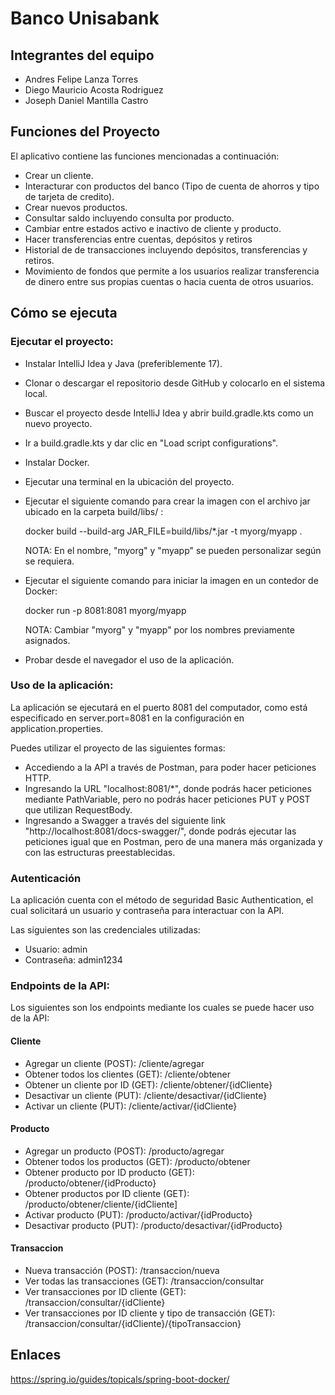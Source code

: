 # Banco Unisabank

## Integrantes del equipo

 - Andres Felipe Lanza Torres
 - Diego Mauricio Acosta Rodriguez
 - Joseph Daniel Mantilla Castro

## Funciones del Proyecto

El aplicativo contiene las funciones mencionadas a continuación:
- Crear un cliente.
- Interacturar con productos del banco (Tipo de cuenta de ahorros y tipo de tarjeta de credito).
- Crear nuevos productos.
- Consultar saldo incluyendo consulta por producto.
- Cambiar entre estados activo e inactivo de cliente y producto.
- Hacer transferencias entre cuentas, depósitos y retiros
- Historial de de transacciones incluyendo depósitos, transferencias y retiros.
- Movimiento de fondos que permite a los usuarios realizar transferencia de dinero entre sus propias cuentas o hacia cuenta de otros usuarios.

## Cómo se ejecuta

### Ejecutar el proyecto:

- Instalar IntelliJ Idea y Java (preferiblemente 17).
- Clonar o descargar el repositorio desde GitHub y colocarlo en el sistema local.
- Buscar el proyecto desde IntelliJ Idea y abrir build.gradle.kts como un nuevo proyecto.
- Ir a build.gradle.kts y dar clic en "Load script configurations".
- Instalar Docker.
- Ejecutar una terminal en la ubicación del proyecto.
- Ejecutar el siguiente comando para crear la imagen con el archivo jar ubicado en la carpeta build/libs/ :

  docker build --build-arg JAR_FILE=build/libs/*.jar -t myorg/myapp .

  NOTA: En el nombre, "myorg" y "myapp" se pueden personalizar según se requiera.
- Ejecutar el siguiente comando para iniciar la imagen en un contedor de Docker:

  docker run -p 8081:8081 myorg/myapp

  NOTA: Cambiar "myorg" y "myapp" por los nombres previamente asignados.
- Probar desde el navegador el uso de la aplicación.
  

### Uso de la aplicación:

La aplicación se ejecutará en el puerto 8081 del computador, como está especificado en server.port=8081 en la configuración en application.properties.

Puedes utilizar el proyecto de las siguientes formas:
- Accediendo a la API a través de Postman, para poder hacer peticiones HTTP.
- Ingresando la URL "localhost:8081/*", donde podrás hacer peticiones mediante PathVariable, pero no podrás hacer peticiones PUT y POST que utilizan RequestBody.
- Ingresando a Swagger a través del siguiente link "http://localhost:8081/docs-swagger/", donde podrás ejecutar las peticiones igual que en Postman, pero de una manera más organizada y con las estructuras preestablecidas.

### Autenticación

La aplicación cuenta con el método de seguridad Basic Authentication, el cual solicitará un usuario y contraseña para interactuar con la API.

Las siguientes son las credenciales utilizadas:

- Usuario: admin
- Contraseña: admin1234

### Endpoints de la API:

Los siguientes son los endpoints mediante los cuales se puede hacer uso de la API:
#### Cliente
- Agregar un cliente (POST): /cliente/agregar
- Obtener todos los clientes (GET): /cliente/obtener
- Obtener un cliente por ID (GET): /cliente/obtener/{idCliente}
- Desactivar un cliente (PUT): /cliente/desactivar/{idCliente}
- Activar un cliente (PUT): /cliente/activar/{idCliente}
#### Producto
- Agregar un producto (POST): /producto/agregar
- Obtener todos los productos (GET): /producto/obtener
- Obtener producto por ID producto (GET): /producto/obtener/{idProducto}
- Obtener productos por ID cliente (GET): /producto/obtener/cliente/{idCliente]
- Activar producto (PUT): /producto/activar/{idProducto}
- Desactivar producto (PUT): /producto/desactivar/{idProducto}
#### Transaccion
- Nueva transacción (POST): /transaccion/nueva
- Ver todas las transacciones (GET): /transaccion/consultar
- Ver transacciones por ID cliente (GET): /transaccion/consultar/{idCliente}
- Ver transacciones por ID cliente y tipo de transacción (GET): /transaccion/consultar/{idCliente}/{tipoTransaccion}

## Enlaces

https://spring.io/guides/topicals/spring-boot-docker/
